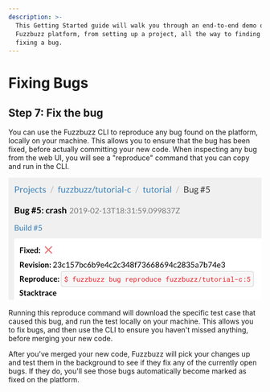 ```yaml
---
description: >-
  This Getting Started guide will walk you through an end-to-end demo of the
  Fuzzbuzz platform, from setting up a project, all the way to finding and
  fixing a bug.
---
```


# Fixing Bugs

## Step 7: Fix the bug

You can use the Fuzzbuzz CLI to reproduce any bug found on the platform, locally on your machine. This allows you to ensure that the bug has been fixed, before actually committing your new code. When inspecting any bug from the web UI, you will see a "reproduce" command that you can copy and run in the CLI.

![](../../.gitbook/assets/screen-shot-2019-02-14-at-9.02.41-am.png)

Running this reproduce command will download the specific test case that caused this bug, and run the test locally on your machine. This allows you to fix bugs, and then use the CLI to ensure you haven't missed anything, before merging your new code.

After you've merged your new code, Fuzzbuzz will pick your changes up and test them in the background to see if they fix any of the currently open bugs. If they do, you'll see those bugs automatically become marked as fixed on the platform. 

